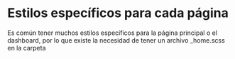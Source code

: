 # Estilos específicos para cada página

Es común tener muchos estilos específicos para la página principal o el dashboard, por lo que existe la necesidad de tener un archivo \_home.scss en la carpeta
